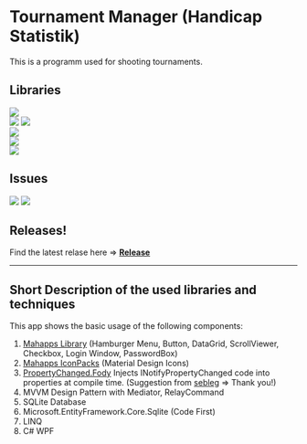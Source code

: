# Tournament Manager (Handicap Statistik)
This is a programm used for shooting tournaments.

## Libraries
[![](https://img.shields.io/github/release/JustForFunDeveloper/Tournament-Manager.svg)](https://github.com/JustForFunDeveloper/Tournament-Manager) <br/>
[![](https://img.shields.io/badge/MahApps.Metro-2.2.0-blue.svg)](https://github.com/MahApps/MahApps.Metro)
[![](https://img.shields.io/badge/MahApps.Metro.IconPacks-4.4.0_alpha0141-blue.svg)](https://github.com/MahApps/MahApps.Metro.IconPacks) <br/>
[![](https://img.shields.io/badge/PropertyChanged.Fody-3.2.8-green.svg)](https://github.com/Fody/PropertyChanged) <br/>
![](https://img.shields.io/badge/Microsoft.EntityFrameworkCore.Sqlite.Core-3.1.6-orange.svg) <br/>
![](https://img.shields.io/badge/.NET_Framework-4.7.2-yellow.svg) <br/>

## Issues
[![](https://img.shields.io/github/issues-raw/JustForFunDeveloper/Tournament-Manager.svg?style=flat-square)](https://github.com/JustForFunDeveloper/Tournament-Manager/issues)
[![](https://img.shields.io/github/issues-closed-raw/JustForFunDeveloper/Tournament-Manager.svg?style=flat-square)](https://github.com/JustForFunDeveloper/Tournament-Manager/issues)

## Releases!

Find the latest relase here =>
[<b>Release</b>](https://github.com/JustForFunDeveloper/Feed-Manager-WPF-App/releases)

- - - -
## Short Description of the used libraries and techniques
This app shows the basic usage of the following components:

1. [Mahapps Library](https://github.com/MahApps/MahApps.Metro) (Hamburger Menu, Button, DataGrid, ScrollViewer, Checkbox, Login Window, PasswordBox)
2. [Mahapps IconPacks](https://github.com/MahApps/MahApps.Metro.IconPacks) (Material Design Icons)
3. [PropertyChanged.Fody](https://github.com/Fody/PropertyChanged) Injects INotifyPropertyChanged code into properties at compile time. (Suggestion from [sebleg](https://github.com/sebleg) => Thank you!)
4. MVVM Design Pattern with Mediator, RelayCommand
5. SQLite Database
6. Microsoft.EntityFramework.Core.Sqlite (Code First)
7. LINQ
8. C# WPF
